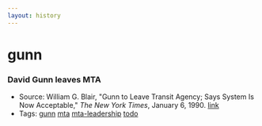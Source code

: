```yaml
---
layout: history
---
```

# gunn
### David Gunn leaves MTA
- Source: William G. Blair, "Gunn to Leave Transit Agency; Says System Is Now Acceptable," *The New York Times*, January 6, 1990. [link](http://www.nytimes.com/1990/01/06/nyregion/gunn-to-leave-transit-agency-says-system-is-now-acceptable.html)
- Tags: [gunn](../../tags/gunn/) [mta](../../tags/mta/) [mta-leadership](../../tags/mta-leadership/) [todo](../../tags/todo/)
